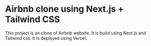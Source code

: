 # Airbnb clone using Next.js + Tailwind CSS 

This project is an clone of Airbnb website. It is build using Next.js and Tailwind css. It is deployed using Vercel.



